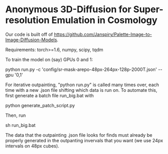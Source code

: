 # Anonymous 3D-Diffusion for Super-resolution Emulation in Cosmology

Our code is built off of https://github.com/Janspiry/Palette-Image-to-Image-Diffusion-Models.

Requirements: torch>=1.6, numpy, scipy, tqdm

To train the model on (say) GPUs 0 and 1:

python run.py -c 'config/sr-mask-arepo-48px-264px-128p-2000T.json' --gpu '0,1'

For iterative outpainting, "python run.py" is called many times over, each time with a new .json file shifting which data is run on. To automate this, first generate a batch file run_big.bat with

python generate_patch_script.py

Then, run

sh run_big.bat

The data that the outpainting .json file looks for finds must already be properly generated in the outpanting invervals that you want (we use 24px intervals on 48px cubes).
